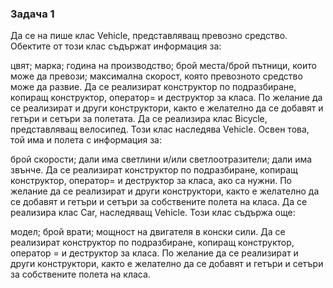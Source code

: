### Задача 1
Да се на пише клас Vehicle, представляващ превозно средство. Обектите от този клас съдържат информация за:

цвят;
марка;
година на производство;
брой места/брой пътници, които може да превози;
максимална скорост, която превозното средство може да развие.
Да се реализират конструктор по подразбиране, копиращ конструктор, оператор= и деструктор за класа. По желание да се реализират и други конструктори, както е желателно да се добавят и гетъри и сетъри за полетата.
Да се реализира клас Bicycle, представляващ велосипед. Този клас наследява Vehicle. Освен това, той има и полета с информация за:

брой скорости;
дали има светлини и/или светлоотразители;
дали има звънче.
Да се реализират конструктор по подразбиране, копиращ конструктор, оператор= и деструктор за класа, ако са нужни. По желание да се реализират и други конструктори, както е желателно да се добавят и гетъри и сетъри за собствените полета на класа.
Да се реализира клас Car, наследяващ Vehicle. Този клас съдържа още:

модел;
брой врати;
мощност на двигателя в конски сили. Да се реализират конструктор по подразбиране, копиращ конструктор, оператор = и деструктор за класа. По желание да се реализират и други конструктори, както е желателно да се добавят и гетъри и сетъри за собствените полета на класа.
